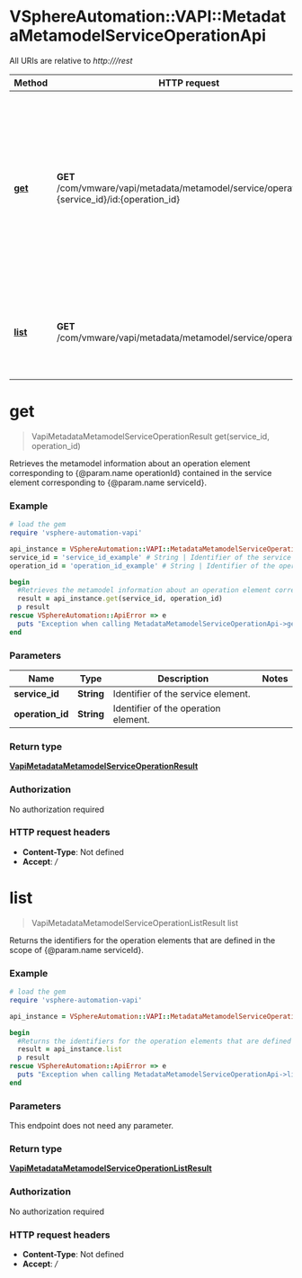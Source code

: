 # VSphereAutomation::VAPI::MetadataMetamodelServiceOperationApi

All URIs are relative to *http:///rest*

Method | HTTP request | Description
------------- | ------------- | -------------
[**get**](MetadataMetamodelServiceOperationApi.md#get) | **GET** /com/vmware/vapi/metadata/metamodel/service/operation/id:{service_id}/id:{operation_id} | Retrieves the metamodel information about an operation element corresponding to {@param.name operationId} contained in the service element corresponding to {@param.name serviceId}.
[**list**](MetadataMetamodelServiceOperationApi.md#list) | **GET** /com/vmware/vapi/metadata/metamodel/service/operation | Returns the identifiers for the operation elements that are defined in the scope of {@param.name serviceId}.


# **get**
> VapiMetadataMetamodelServiceOperationResult get(service_id, operation_id)

Retrieves the metamodel information about an operation element corresponding to {@param.name operationId} contained in the service element corresponding to {@param.name serviceId}.

### Example
```ruby
# load the gem
require 'vsphere-automation-vapi'

api_instance = VSphereAutomation::VAPI::MetadataMetamodelServiceOperationApi.new
service_id = 'service_id_example' # String | Identifier of the service element.
operation_id = 'operation_id_example' # String | Identifier of the operation element.

begin
  #Retrieves the metamodel information about an operation element corresponding to {@param.name operationId} contained in the service element corresponding to {@param.name serviceId}.
  result = api_instance.get(service_id, operation_id)
  p result
rescue VSphereAutomation::ApiError => e
  puts "Exception when calling MetadataMetamodelServiceOperationApi->get: #{e}"
end
```

### Parameters

Name | Type | Description  | Notes
------------- | ------------- | ------------- | -------------
 **service_id** | **String**| Identifier of the service element. | 
 **operation_id** | **String**| Identifier of the operation element. | 

### Return type

[**VapiMetadataMetamodelServiceOperationResult**](VapiMetadataMetamodelServiceOperationResult.md)

### Authorization

No authorization required

### HTTP request headers

 - **Content-Type**: Not defined
 - **Accept**: */*



# **list**
> VapiMetadataMetamodelServiceOperationListResult list

Returns the identifiers for the operation elements that are defined in the scope of {@param.name serviceId}.

### Example
```ruby
# load the gem
require 'vsphere-automation-vapi'

api_instance = VSphereAutomation::VAPI::MetadataMetamodelServiceOperationApi.new

begin
  #Returns the identifiers for the operation elements that are defined in the scope of {@param.name serviceId}.
  result = api_instance.list
  p result
rescue VSphereAutomation::ApiError => e
  puts "Exception when calling MetadataMetamodelServiceOperationApi->list: #{e}"
end
```

### Parameters
This endpoint does not need any parameter.

### Return type

[**VapiMetadataMetamodelServiceOperationListResult**](VapiMetadataMetamodelServiceOperationListResult.md)

### Authorization

No authorization required

### HTTP request headers

 - **Content-Type**: Not defined
 - **Accept**: */*



